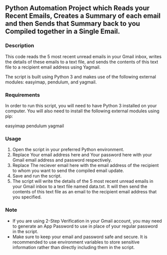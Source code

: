 ## Python Automation Project which Reads your Recent Emails, Creates a Summary of each email and then Sends that Summary back to you Compiled together in a Single Email.

### Description
This code reads the 5 most recent unread emails in your Gmail inbox, writes the details of these emails to a text file, and sends the contents of this text file to a recipient email address using Yagmail.

The script is built using Python 3 and makes use of the following external modules: easyimap, pendulum, and yagmail.

### Requirements
In order to run this script, you will need to have Python 3 installed on your computer. You will also need to install the following external modules using pip:

easyimap
pendulum
yagmail

### Usage
1. Open the script in your preferred Python environment.
2. Replace Your email address here and Your password here with your Gmail email address and password respectively.
3. Replace The reciever email here with the email address of the recipient to whom you want to send the compiled email update.
4. Save and run the script.
5. The script will write the details of the 5 most recent unread emails in your Gmail inbox to a text file named data.txt. It will then send the contents of this text file as an email to the recipient email address that you specified.

### Note
- If you are using 2-Step Verification in your Gmail account, you may need to generate an App Password to use in place of your regular password in the script.
- Make sure to keep your email and password safe and secure. It is recommended to use environment variables to store sensitive information rather than directly including them in the script.

